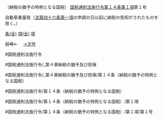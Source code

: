 （納税の猶予の特例となる国税）
[国税通則法施行令第１４条第１項](国税通則法施行＿令＿第１４条第１項)第１号

自動車重量税（[法第四十六条第一項](国税通則法＿＿＿＿＿第４６条第１項)の申請の日以前に納税の告知がされたものを除く。）

[条(全)](国税通則法施行＿令＿第１４条_.md)    [項(全)](国税通則法施行＿令＿第１４条第１項_.md)    [項](国税通則法施行＿令＿第１４条第１項.md)

~~前号←~~　  [→次号](国税通則法施行＿令＿第１４条第１項第２号.md)

#国税通則法施行令

#国税通則法施行令/_第４章納税の猶予及び担保

#国税通則法施行令/_第４章納税の猶予及び担保/第１４条（納税の猶予の特例となる国税）

#国税通則法施行令/第１４条（納税の猶予の特例となる国税）

#国税通則法施行令/第１４条（納税の猶予の特例となる国税）/第１項

#国税通則法施行令/第１４条（納税の猶予の特例となる国税）/第１項/第１号

